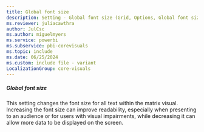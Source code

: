 ```yaml
---
title: Global font size
description: Setting - Global font size (Grid, Options, Global font size)
ms.reviewer: juliacawthra
author: JulCsc
ms.author: miguelmyers
ms.service: powerbi
ms.subservice: pbi-corevisuals
ms.topic: include
ms.date: 06/25/2024
ms.custom: include file - variant
LocalizationGroup: core-visuals
---
```

##### Global font size

This setting changes the font size for all text within the matrix visual. Increasing the font size can improve readability, especially when presenting to an audience or for users with visual impairments, while decreasing it can allow more data to be displayed on the screen.
